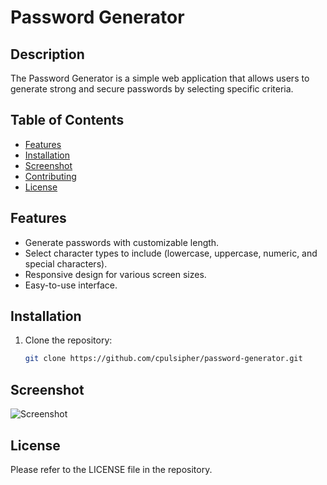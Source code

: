 # Password Generator

## Description

The Password Generator is a simple web application that allows users to generate strong and secure passwords by selecting specific criteria.

## Table of Contents

- [Features](#features)
- [Installation](#installation)
- [Screenshot](#screenshot)
- [Contributing](#contributing)
- [License](#license)

## Features

- Generate passwords with customizable length.
- Select character types to include (lowercase, uppercase, numeric, and special characters).
- Responsive design for various screen sizes.
- Easy-to-use interface.

## Installation

1. Clone the repository:

   ```bash
   git clone https://github.com/cpulsipher/password-generator.git

## Screenshot
![Screenshot](./Images/screenshot.jpg)

## License
Please refer to the LICENSE file in the repository. 
